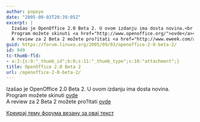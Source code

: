 ```yaml
---
author: popeye
date: "2005-09-03T20:39:05Z"
excerpt: |
  Izašao je OpenOffice 2.0 Beta 2. U ovom izdanju ima dosta novina.<br />
  Program možete skinuti <a href="http://www.openoffice.org/">ovde</a><br />
  A review za 2 Beta 2 možete pro?itati <a href="http://www.eweek.com/article2/0,1895,1854812,00.asp">ovde</a>
guid: https://forum.linuxo.org/2005/09/03/openoffice-2-0-beta-2/
id: 949
tc-thumb-fld:
- a:2:{s:9:"_thumb_id";b:0;s:11:"_thumb_type";s:10:"attachment";}
title: OpenOffice 2.0 Beta 2
url: /openoffice-2-0-beta-2/
---
```

Izašao je OpenOffice 2.0 Beta 2. U ovom izdanju ima dosta novina.  
Program možete skinuti [ovde](http://www.openoffice.org/)  
A review za 2 Beta 2 možete pro?itati [ovde](http://www.eweek.com/article2/0,1895,1854812,00.asp)<!--break-->

[Креирај тему форума везану за овај текст](https://linuxo.org/nova-tema-na-forumu/?se_pid=949)